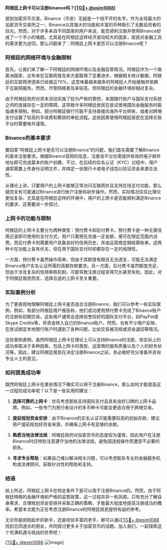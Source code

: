 **阿根廷上网卡可以注册binance吗？[[TG💪+ @esim1088](https://t.me/s/esim1088)]**

提到加密货币交易，Binance（币安）无疑是一个绕不开的名字。作为全球最大的加密货币交易所之一，Binance以其强大的功能和丰富的币种吸引了无数投资者的目光。然而，对于许多来自不同国家的用户来说，能否顺利注册并使用Binance却成了一个不小的难题。尤其是在阿根廷这样经济波动较大的国家，居民对金融工具的需求更为迫切。那么问题来了：阿根廷上网卡是否可以注册Binance呢？

### 阿根廷的网络环境与金融限制

首先，让我们来了解一下阿根廷的网络环境以及金融监管情况。阿根廷作为一个南美洲国家，近年来在互联网普及率方面取得了显著进步。根据相关统计数据，阿根廷的互联网渗透率已经接近70%，这意味着越来越多的阿根廷人开始接触并依赖于互联网服务。然而，尽管网络普及率较高，但阿根廷的金融环境却相对复杂。

由于阿根廷政府对资本流动实施了较为严格的管控，本国银行账户与国际支付系统之间的连接存在一定的障碍。这导致许多阿根廷居民在尝试使用国际金融服务时面临诸多限制。例如，部分阿根廷银行可能不支持直接向海外平台转账，或者对跨境支付设置了较高的手续费和繁琐的审批流程。这些因素使得阿根廷居民在选择交易平台时需要格外谨慎。

### Binance的基本要求

要回答“阿根廷上网卡是否可以注册Binance”的问题，我们首先需要了解Binance的基本注册要求。根据Binance官网的信息，注册该平台仅需提供有效的电子邮件地址即可完成基本的账户创建。不过，在后续的实名认证（KYC）过程中，用户通常需要上传身份证明文件，并绑定一张银行卡或电子钱包以验证资金来源合法性。

从理论上讲，只要用户的上网卡能够正常访问互联网并且支持在线支付功能，那么就完全有可能通过Binance进行账户注册和初步操作。然而，实际情况往往比理论更加复杂。尤其是在阿根廷这样的环境中，用户的上网卡是否能顺利满足Binance的要求，还需要进一步探讨。

### 上网卡的功能与限制

阿根廷的上网卡主要分为两种类型：预付费卡和后付费卡。预付费卡是一种无需信用记录即可使用的支付方式，用户只需预先充值一定金额，便可在限定范围内消费。而后付费卡则需要用户具备良好的信用历史，并由运营商定期结算账单。这两种卡在功能上各有优劣，但在用于国际支付时却都存在一定的局限性。

一方面，预付费卡虽然操作简单，但由于其额度有限且无法透支，可能无法满足Binance账户实名认证所需的高额存款要求。另一方面，后付费卡虽然额度充足，但由于涉及复杂的信用审核机制，可能导致注册过程变得冗长甚至失败。因此，对于阿根廷居民而言，选择合适的上网卡至关重要。

### 实际案例分析

为了更直观地理解阿根廷上网卡是否适合注册Binance，我们可以参考一些实际案例。例如，有部分阿根廷用户报告称，他们成功使用预付费卡完成了Binance账户的注册和初期交易。这些用户通常会选择信誉较好的国际支付平台，如PayPal或Skype Credits等，将资金转入自己的Binance账户。然而，也有不少用户反映，在尝试绑定本地银行账户时遇到了各种问题，比如交易被冻结或资金退回等情况。

这些案例表明，虽然阿根廷上网卡在理论上可以支持Binance的注册，但实际上的成功率取决于多种因素，包括上网卡的类型、运营商的服务质量以及个人的财务状况等。因此，建议阿根廷居民在决定注册Binance之前，务必做好充分准备并咨询专业人士的意见。

### 如何提高成功率

既然阿根廷上网卡在某些情况下确实可以用于注册Binance，那么如何才能提高这一过程的成功率呢？以下是一些实用的建议：

1. **选择可靠的上网卡**：优先考虑那些支持国际支付且具有良好口碑的上网卡品牌。例如，一些专门为旅行者设计的多币种卡可能会更适合用于跨境交易。
   
2. **提前规划资金安排**：由于Binance的实名认证可能需要较高的初始存款，建议用户提前规划好资金来源，并确保上网卡有足够的余额。

3. **熟悉当地法律法规**：阿根廷政府对加密货币的态度较为谨慎，因此用户在注册Binance时应特别注意遵守当地的法律法规，避免因违规操作而遭受不必要的损失。

4. **寻求专业帮助**：如果自己难以解决相关问题，可以考虑联系专业的金融服务机构或法律顾问，获取针对性的帮助和支持。

### 结语

综上所述，阿根廷上网卡在特定条件下是可以用于注册Binance的。然而，由于阿根廷特殊的金融环境和严格的监管政策，这一过程并非一帆风顺。只有充分了解自身需求、合理规划资金安排并采取正确的策略，才能最大程度地提高注册成功的概率。希望本文能为正在考虑注册Binance的阿根廷居民提供有益的参考。

无论你是刚刚起步的新手，还是经验丰富的老手，都可以通过[TG💪+ @esim1088](https://t.me/s/esim1088)找到志同道合的朋友，共同探讨更多关于加密货币的话题。加入我们，一起探索这个充满机遇与挑战的世界吧！

[[TG💪+ @esim1088](https://t.me/s/esim1088) ![Image](https://i.postimg.cc/4NQfJmqS/Snipaste-2025-05-13-00-14-12.png)]